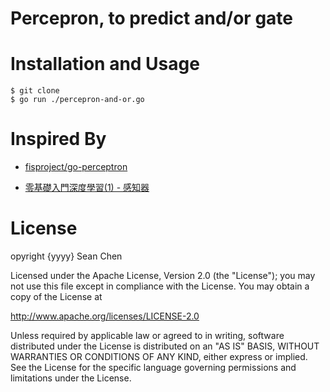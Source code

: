 Percepron, to predict and/or gate
==============

Installation and Usage
=============

    $ git clone
    $ go run ./percepron-and-or.go

Inspired By
=============

- [fisproject/go-perceptron](https://github.com/fisproject/go-perceptron)

- [零基礎入門深度學習(1) - 感知器](https://www.zybuluo.com/hanbingtao/note/433855)

License
=============

opyright {yyyy} Sean Chen

Licensed under the Apache License, Version 2.0 (the "License");
you may not use this file except in compliance with the License.
You may obtain a copy of the License at

http://www.apache.org/licenses/LICENSE-2.0

Unless required by applicable law or agreed to in writing, software
distributed under the License is distributed on an "AS IS" BASIS,
WITHOUT WARRANTIES OR CONDITIONS OF ANY KIND, either express or implied.
See the License for the specific language governing permissions and
limitations under the License.